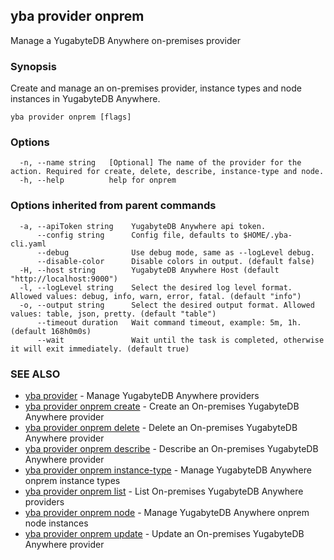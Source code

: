 ## yba provider onprem

Manage a YugabyteDB Anywhere on-premises provider

### Synopsis

Create and manage an on-premises provider, instance types and node instances in YugabyteDB Anywhere.

```
yba provider onprem [flags]
```

### Options

```
  -n, --name string   [Optional] The name of the provider for the action. Required for create, delete, describe, instance-type and node.
  -h, --help          help for onprem
```

### Options inherited from parent commands

```
  -a, --apiToken string    YugabyteDB Anywhere api token.
      --config string      Config file, defaults to $HOME/.yba-cli.yaml
      --debug              Use debug mode, same as --logLevel debug.
      --disable-color      Disable colors in output. (default false)
  -H, --host string        YugabyteDB Anywhere Host (default "http://localhost:9000")
  -l, --logLevel string    Select the desired log level format. Allowed values: debug, info, warn, error, fatal. (default "info")
  -o, --output string      Select the desired output format. Allowed values: table, json, pretty. (default "table")
      --timeout duration   Wait command timeout, example: 5m, 1h. (default 168h0m0s)
      --wait               Wait until the task is completed, otherwise it will exit immediately. (default true)
```

### SEE ALSO

* [yba provider](yba_provider.md)	 - Manage YugabyteDB Anywhere providers
* [yba provider onprem create](yba_provider_onprem_create.md)	 - Create an On-premises YugabyteDB Anywhere provider
* [yba provider onprem delete](yba_provider_onprem_delete.md)	 - Delete an On-premises YugabyteDB Anywhere provider
* [yba provider onprem describe](yba_provider_onprem_describe.md)	 - Describe an On-premises YugabyteDB Anywhere provider
* [yba provider onprem instance-type](yba_provider_onprem_instance-type.md)	 - Manage YugabyteDB Anywhere onprem instance types
* [yba provider onprem list](yba_provider_onprem_list.md)	 - List On-premises YugabyteDB Anywhere providers
* [yba provider onprem node](yba_provider_onprem_node.md)	 - Manage YugabyteDB Anywhere onprem node instances
* [yba provider onprem update](yba_provider_onprem_update.md)	 - Update an On-premises YugabyteDB Anywhere provider

